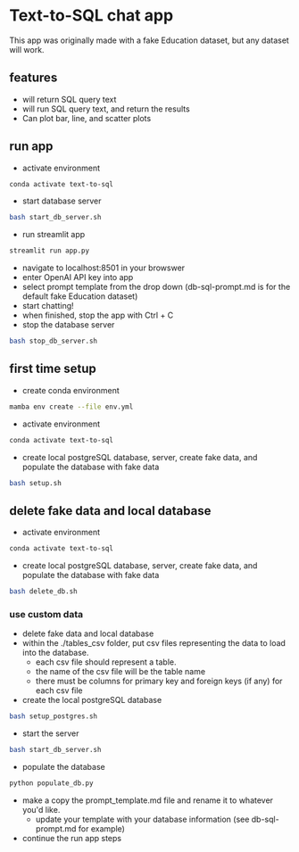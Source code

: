 # Text-to-SQL chat app
This app was originally made with a fake Education dataset, but any dataset will work.

## features
- will return SQL query text
- will run SQL query text, and return the results
- Can plot bar, line, and scatter plots

## run app
+ activate environment
```bash
conda activate text-to-sql
```
+ start database server
```bash
bash start_db_server.sh
```
+ run streamlit app
```bash
streamlit run app.py
```
+ navigate to localhost:8501 in your browswer
+ enter OpenAI API key into app
+ select prompt template from the drop down (db-sql-prompt.md is for the default fake Education dataset)
+ start chatting!
+ when finished, stop the app with Ctrl + C
+ stop the database server
```bash
bash stop_db_server.sh
```

## first time setup
+ create conda environment 
```bash
mamba env create --file env.yml
```
+ activate environment
```bash
conda activate text-to-sql
```
+ create local postgreSQL database, server, create fake data, and populate the database with fake data
```bash
bash setup.sh
```

## delete fake data and local database
+ activate environment
```bash
conda activate text-to-sql
```
+ create local postgreSQL database, server, create fake data, and populate the database with fake data
```bash
bash delete_db.sh
```

### use custom data
+ delete fake data and local database
+ within the ./tables_csv folder, put csv files representing the data to load into the database. 
    + each csv file should represent a table. 
    + the name of the csv file will be the table name
    + there must be columns for primary key and foreign keys (if any) for each csv file
+ create the local postgreSQL database
```bash
bash setup_postgres.sh
```
+ start the server
```bash
bash start_db_server.sh
```
+ populate the database
```bash
python populate_db.py
```
+ make a copy the prompt_template.md file and rename it to whatever you'd like. 
    + update your template with your database information (see db-sql-prompt.md for example)
+ continue the run app steps